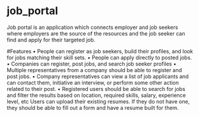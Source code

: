 # job_portal

Job portal is an application which connects employer and job seekers where employers are the source of the resources and the job seeker can find and apply for their targeted job. 

#Features
•	People can register as job seekers, build their profiles, and look for jobs matching their skill sets.
•	People can apply directly to posted jobs.
•	Companies can register, post jobs, and search job seeker profiles
•	Multiple representatives from a company should be able to register and post jobs.
•	Company representatives can view a list of job applicants and can contact them, initiative an interview, or perform some other action related to their post.
•	Registered users should be able to search for jobs and filter the results based on location, required skills, salary, experience level, etc
Users can upload their existing resumes. If they do not have one, they should be able to fill out a form and have a resume built for them.

